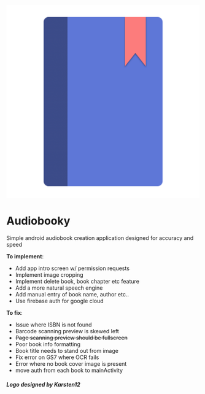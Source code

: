 ![Alt Text](https://raw.githubusercontent.com/Karsten12/Audiobooky/master/app/src/main/ic_launcher2-web.png)

# Audiobooky
Simple android audiobook creation application designed for accuracy and speed

**To implement**:
- Add app intro screen w/ permission requests
- Implement image cropping
- Implement delete book, book chapter etc feature
- Add a more natural speech engine
- Add manual entry of book name, author etc..
- Use firebase auth for google cloud


**To fix**:
- Issue where ISBN is not found
- Barcode scanning preview is skewed left
- ~~Page scanning preview should be fullscreen~~
- Poor book info formatting 
- Book title needs to stand out from image
- Fix error on GS7 where OCR fails
- Error where no book cover image is present
- move auth from each book to mainActivity

##### Logo designed by Karsten12 #####
